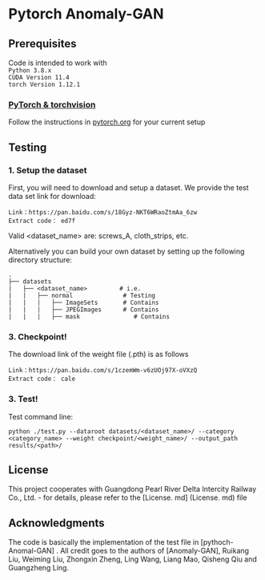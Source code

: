 # Pytorch Anomaly-GAN


## Prerequisites
Code is intended to work with   
```Python 3.8.x```  
```CUDA Version 11.4```  
```torch Version 1.12.1```



### [PyTorch & torchvision](http://pytorch.org/)
Follow the instructions in [pytorch.org](http://pytorch.org) for your current setup



## Testing
### 1. Setup the dataset
First, you will need to download and setup a dataset. We provide the test data set link for download:
```
Link：https://pan.baidu.com/s/18Gyz-NKT6WRaoZtmAa_6zw   
Extract code： ed7f
```
Valid <dataset_name> are: screws_A, cloth_strips, etc. 

Alternatively you can build your own dataset by setting up the following directory structure:

    .
    ├── datasets                   
    |   ├── <dataset_name>         # i.e.
    |   |   ├── normal              # Testing
    |   |   |   ├── ImageSets       # Contains
    |   |   |   ├── JPEGImages      # Contains
    |   |   |   ├── mask               # Contains

### 3. Checkpoint!


The download link of the weight file (.pth) is as follows

```
Link：https://pan.baidu.com/s/1czemWm-v6zUOj97X-oVXzQ    
Extract code： cale
```
   
### 3. Test!
Test command line:
```
python ./test.py --dataroot datasets/<dataset_name>/ --category <category_name> --weight checkpoint/<weight_name>/ --output_path results/<path>/
```

## License
This project cooperates with Guangdong Pearl River Delta Intercity Railway Co., Ltd. - for details, please refer to the [License. md] (License. md) file

## Acknowledgments

The code is basically the implementation of the test file in [pythoch-Anomal-GAN]
. All credit goes to the authors of [Anomaly-GAN], Ruikang Liu, Weiming Liu, Zhongxin Zheng, Ling Wang, Liang Mao, Qisheng Qiu and Guangzheng Ling.
